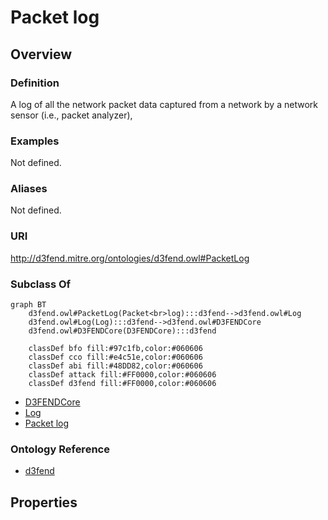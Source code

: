 # Packet log

## Overview

### Definition
A log of all the network packet data captured from a network by a network sensor (i.e., packet analyzer),

### Examples
Not defined.

### Aliases
Not defined.

### URI
http://d3fend.mitre.org/ontologies/d3fend.owl#PacketLog

### Subclass Of
```mermaid
graph BT
    d3fend.owl#PacketLog(Packet<br>log):::d3fend-->d3fend.owl#Log
    d3fend.owl#Log(Log):::d3fend-->d3fend.owl#D3FENDCore
    d3fend.owl#D3FENDCore(D3FENDCore):::d3fend
    
    classDef bfo fill:#97c1fb,color:#060606
    classDef cco fill:#e4c51e,color:#060606
    classDef abi fill:#48DD82,color:#060606
    classDef attack fill:#FF0000,color:#060606
    classDef d3fend fill:#FF0000,color:#060606
```

- [D3FENDCore](/docs/ontology/reference/model/D3FENDCore/D3FENDCore.md)
- [Log](/docs/ontology/reference/model/D3FENDCore/Log/Log.md)
- [Packet log](/docs/ontology/reference/model/D3FENDCore/Log/Packet%20log/Packet%20log.md)


### Ontology Reference
- [d3fend](http://d3fend.mitre.org/ontologies/d3fend.owl#)

## Properties
